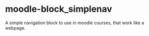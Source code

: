 moodle-block_simplenav
======================

A simple navigation block to use in moodle courses, that work like a webpage.